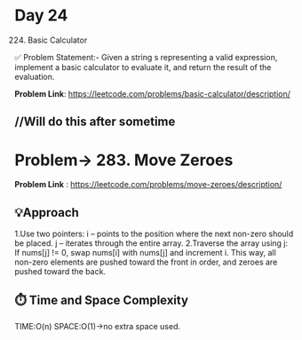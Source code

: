 # Day 24
224. Basic Calculator

✅ Problem Statement:-
Given a string s representing a valid expression, implement a basic calculator to evaluate it, and return the result of the evaluation.

**Problem Link**: https://leetcode.com/problems/basic-calculator/description/

//Will do this after sometime
--------------------------------------------------------------------------------------------------------------------------------------------------------------------------------------

# Problem-> 283. Move Zeroes

**Problem Link** : https://leetcode.com/problems/move-zeroes/description/

## 💡Approach
1.Use two pointers:
i – points to the position where the next non-zero should be placed.
j – iterates through the entire array.
2.Traverse the array using j:
If nums[j] != 0, swap nums[i] with nums[j] and increment i.
This way, all non-zero elements are pushed toward the front in order, and zeroes are pushed toward the back.
   

## ⏱️ Time and Space Complexity
TIME:O(n)
SPACE:O(1)->no extra space used.

